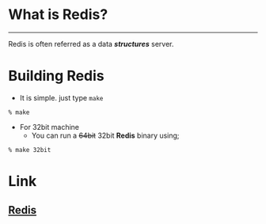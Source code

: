 # What is Redis?
-----------------
Redis is often referred as a data ***structures*** server.

# Building Redis

* It is simple. just type `make`
```
% make
```
* For 32bit machine
	* You can run a ~~64bit~~ 32bit **Redis** binary using;

```
% make 32bit
```

# Link

[Redis](https://redis.io)
----------------
